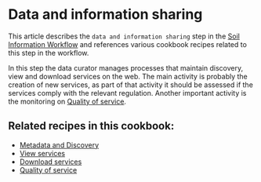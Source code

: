 # Data and information sharing

This article describes the `data and information sharing` step in the [Soil Information Workflow](https://www.isric.org/index.php/utilise/community-practice) and references various cookbook recipes related to this step in the workflow.

In this step the data curator manages processes that maintain discovery, view and download services on the web. The main activity is probably the creation of new services, as part of that activity it should be assessed if the services comply with the relevant regulation. Another important activity is the monitoring on [Quality of service](QOS.md).

## Related recipes in this cookbook:

- [Metadata and Discovery](metadata.md)
- [View services](view.md)
- [Download services](download.md)
- [Quality of service](QOS.md)